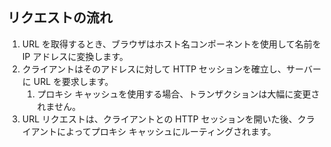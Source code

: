 ## リクエストの流れ

1. URL を取得するとき、ブラウザはホスト名コンポーネントを使用して名前を IP アドレスに変換します。
2. クライアントはそのアドレスに対して HTTP セッションを確立し、サーバーに URL を要求します。
   1. プロキシ キャッシュを使用する場合、トランザクションは大幅に変更されません。
3. URL リクエストは、クライアントとの HTTP セッションを開いた後、クライアントによってプロキシ キャッシュにルーティングされます。

